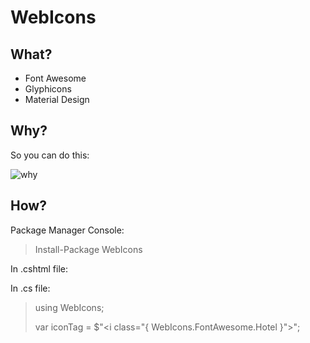 # WebIcons

## What?
+ Font Awesome
+ Glyphicons
+ Material Design

## Why?

So you can do this:

![why](http://i.imgur.com/dwGOMZ0.png)

## How?
Package Manager Console:

> Install-Package WebIcons

In .cshtml file:
> <i class="@WebIcons.FontAwesome.Hotel"></i>

In .cs file:

> using WebIcons;
>
> var iconTag = $"<i class=\"{ WebIcons.FontAwesome.Hotel }\"></i>";
